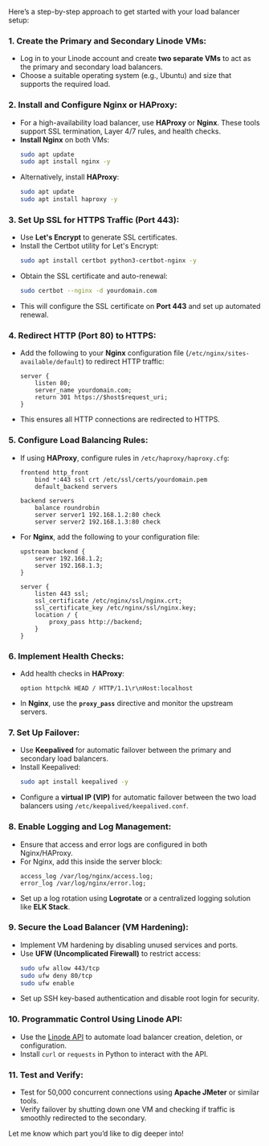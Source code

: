 Here’s a step-by-step approach to get started with your load balancer setup:

### 1. **Create the Primary and Secondary Linode VMs:**
   - Log in to your Linode account and create **two separate VMs** to act as the primary and secondary load balancers.
   - Choose a suitable operating system (e.g., Ubuntu) and size that supports the required load.

### 2. **Install and Configure Nginx or HAProxy:**
   - For a high-availability load balancer, use **HAProxy** or **Nginx**. These tools support SSL termination, Layer 4/7 rules, and health checks.
   - **Install Nginx** on both VMs:
     ```bash
     sudo apt update
     sudo apt install nginx -y
     ```
   - Alternatively, install **HAProxy**:
     ```bash
     sudo apt update
     sudo apt install haproxy -y
     ```

### 3. **Set Up SSL for HTTPS Traffic (Port 443):**
   - Use **Let's Encrypt** to generate SSL certificates.
   - Install the Certbot utility for Let's Encrypt:
     ```bash
     sudo apt install certbot python3-certbot-nginx -y
     ```
   - Obtain the SSL certificate and auto-renewal:
     ```bash
     sudo certbot --nginx -d yourdomain.com
     ```
   - This will configure the SSL certificate on **Port 443** and set up automated renewal.

### 4. **Redirect HTTP (Port 80) to HTTPS:**
   - Add the following to your **Nginx** configuration file (`/etc/nginx/sites-available/default`) to redirect HTTP traffic:
     ```nginx
     server {
         listen 80;
         server_name yourdomain.com;
         return 301 https://$host$request_uri;
     }
     ```
   - This ensures all HTTP connections are redirected to HTTPS.

### 5. **Configure Load Balancing Rules:**
   - If using **HAProxy**, configure rules in `/etc/haproxy/haproxy.cfg`:
     ```haproxy
     frontend http_front
         bind *:443 ssl crt /etc/ssl/certs/yourdomain.pem
         default_backend servers

     backend servers
         balance roundrobin
         server server1 192.168.1.2:80 check
         server server2 192.168.1.3:80 check
     ```
   - For **Nginx**, add the following to your configuration file:
     ```nginx
     upstream backend {
         server 192.168.1.2;
         server 192.168.1.3;
     }

     server {
         listen 443 ssl;
         ssl_certificate /etc/nginx/ssl/nginx.crt;
         ssl_certificate_key /etc/nginx/ssl/nginx.key;
         location / {
             proxy_pass http://backend;
         }
     }
     ```

### 6. **Implement Health Checks:**
   - Add health checks in **HAProxy**:
     ```haproxy
     option httpchk HEAD / HTTP/1.1\r\nHost:localhost
     ```
   - In **Nginx**, use the **`proxy_pass`** directive and monitor the upstream servers.

### 7. **Set Up Failover:**
   - Use **Keepalived** for automatic failover between the primary and secondary load balancers.
   - Install Keepalived:
     ```bash
     sudo apt install keepalived -y
     ```
   - Configure a **virtual IP (VIP)** for automatic failover between the two load balancers using `/etc/keepalived/keepalived.conf`.

### 8. **Enable Logging and Log Management:**
   - Ensure that access and error logs are configured in both Nginx/HAProxy.
   - For Nginx, add this inside the server block:
     ```nginx
     access_log /var/log/nginx/access.log;
     error_log /var/log/nginx/error.log;
     ```
   - Set up a log rotation using **Logrotate** or a centralized logging solution like **ELK Stack**.

### 9. **Secure the Load Balancer (VM Hardening):**
   - Implement VM hardening by disabling unused services and ports.
   - Use **UFW (Uncomplicated Firewall)** to restrict access:
     ```bash
     sudo ufw allow 443/tcp
     sudo ufw deny 80/tcp
     sudo ufw enable
     ```
   - Set up SSH key-based authentication and disable root login for security.

### 10. **Programmatic Control Using Linode API:**
   - Use the [Linode API](https://www.linode.com/docs/api/) to automate load balancer creation, deletion, or configuration.
   - Install `curl` or `requests` in Python to interact with the API.

### 11. **Test and Verify:**
   - Test for 50,000 concurrent connections using **Apache JMeter** or similar tools.
   - Verify failover by shutting down one VM and checking if traffic is smoothly redirected to the secondary.

Let me know which part you’d like to dig deeper into!
